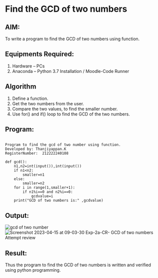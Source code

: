 # Find the GCD of two numbers

## AIM:
To write a program to find the GCD of two numbers using function.

## Equipments Required:
1. Hardware – PCs
2. Anaconda – Python 3.7 Installation / Moodle-Code Runner

## Algorithm
1. Define a function.
2. Get the two numbers from the user.
3. Compare the two values, to find the smaller number.
4. Use for() and if() loop to find the GCD of the two numbers.

## Program:
```

Program to find the gcd of two number using function.
Developed by: Thanjiyappan.K
RegisterNumber:  212222240108

def gcd():
    n1,n2=int(input()),int(input())
    if n1<n2:
        smaller=n1
    else:
        smaller=n2
    for i in range(1,smaller+1):
        if n1%i==0 and n2%i==0:
            gcdvalue=i
    print("GCD of two numbers is:" ,gcdvalue)

```

## Output:
![gcd of two number](gcd.png)
![Screenshot 2023-04-15 at 09-03-30 Exp-2a-CR- GCD of two numbers Attempt review](https://user-images.githubusercontent.com/118343461/232207198-182c39ab-16bc-485a-a8a3-5385753b0c2f.png)


## Result:
Thus the program to find the GCD of two numbers is written and verified using python programming.
